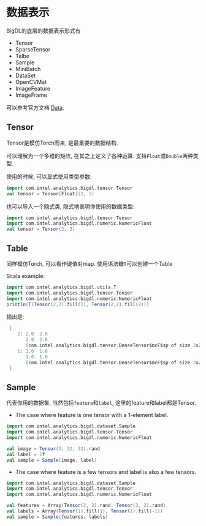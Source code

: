 # 数据表示

BigDL的底层的数据表示形式有

- Tensor
- SparseTensor
- Talbe
- Sample
- MiniBatch
- DataSet
- OpenCVMat
- ImageFeature
- ImageFrame

可以参考官方文档 [Data](https://bigdl-project.github.io/master/#APIGuide/Data/).

## Tensor
Tensor是模仿Torch而来, 是最重要的数据结构.

可以理解为一个多维的矩阵, 在其之上定义了各种运算. 支持`Float`或`Double`两种类型.

使用的时候, 可以显式使用类型参数:
```scala
import com.intel.analytics.bigdl.tensor.Tensor
val tensor = Tensor[Float](2, 3)
```
也可以导入一个隐式类, 隐式地表明你使用的数据类型:
```scala
import com.intel.analytics.bigdl.tensor.Tensor
import com.intel.analytics.bigdl.numeric.NumericFloat
val tensor = Tensor(2, 3)
```

## Table

同样模仿Torch, 可以看作键值对map. 使用语法糖`T`可以创建一个Table

Scala example:
```scala
import com.intel.analytics.bigdl.utils.T
import com.intel.analytics.bigdl.tensor.Tensor
import com.intel.analytics.bigdl.numeric.NumericFloat
println(T(Tensor(2,2).fill(1), Tensor(2,2).fill(2)))
```

输出是: 
```scala
 {
    2: 2.0  2.0 
       2.0  2.0 
       [com.intel.analytics.bigdl.tensor.DenseTensor$mcF$sp of size 2x2]
    1: 1.0  1.0 
       1.0  1.0 
       [com.intel.analytics.bigdl.tensor.DenseTensor$mcF$sp of size 2x2]
 }
```

## Sample
代表你用的数据集, 当然包括`feature`和`label`, 这里的feature和label都是Tensor.

- The case where feature is one tensor with a 1-element label.
```scala
import com.intel.analytics.bigdl.dataset.Sample
import com.intel.analytics.bigdl.tensor.Tensor
import com.intel.analytics.bigdl.numeric.NumericFloat

val image = Tensor(3, 32, 32).rand
val label = 1f
val sample = Sample(image, label)
```

- The case where feature is a few tensors and label is also a few tensors.
```scala
import com.intel.analytics.bigdl.dataset.Sample
import com.intel.analytics.bigdl.tensor.Tensor
import com.intel.analytics.bigdl.numeric.NumericFloat

val features = Array(Tensor(2, 2).rand, Tensor(2, 2).rand)
val labels = Array(Tensor(1).fill(1), Tensor(1).fill(-1))
val sample = Sample(features, labels)
```


